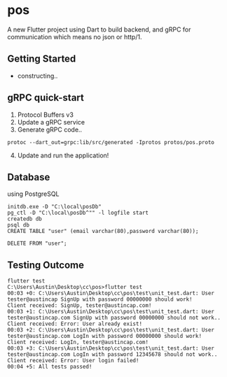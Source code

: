 # pos

A new Flutter project using Dart to build backend, and gRPC for communication which means no json or http/1. 

## Getting Started
* constructing..

## gRPC quick-start
1. Protocol Buffers v3 
2. Update a gRPC service
3. Generate gRPC code..
```
protoc --dart_out=grpc:lib/src/generated -Iprotos protos/pos.proto
```
4. Update and run the application!

## Database
using PostgreSQL

```
initdb.exe -D "C:\local\posDb"
pg_ctl -D "C:\local\posDb^"" -l logfile start
createdb db
psql db
CREATE TABLE "user" (email varchar(80),password varchar(80));

DELETE FROM "user";
```


## Testing Outcome

```
flutter test       
C:\Users\Austin\Desktop\cc\pos>flutter test        
00:03 +0: C:\Users\Austin\Desktop\cc\pos\test\unit_test.dart: User tester@austincap SignUp with password 00000000 should work!
Client received: SignUp, tester@austincap.com!     
00:03 +1: C:\Users\Austin\Desktop\cc\pos\test\unit_test.dart: User tester@austincap.com SignUp with password 00000000 should not work..
Client received: Error: User already exist!        
00:03 +2: C:\Users\Austin\Desktop\cc\pos\test\unit_test.dart: User tester@austincap.com LogIn with password 00000000 should work!
Client received: LogIn, tester@austincap.com!      
00:03 +3: C:\Users\Austin\Desktop\cc\pos\test\unit_test.dart: User tester@austincap.com LogIn with password 12345678 should not work..
Client received: Error: User login failed!
00:04 +5: All tests passed!
```